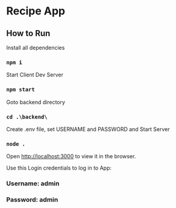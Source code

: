 # Recipe App


## How to Run
Install all dependencies
### `npm i`
Start Client Dev Server
### `npm start`
Goto backend directory
### `cd .\backend\`
Create .env file, set USERNAME and PASSWORD and
Start Server
### `node .`
Open [http://localhost:3000](http://localhost:3000) to view it in the browser.

Use this Login credentials to log in to App: 
### Username: admin
### Password: admin
